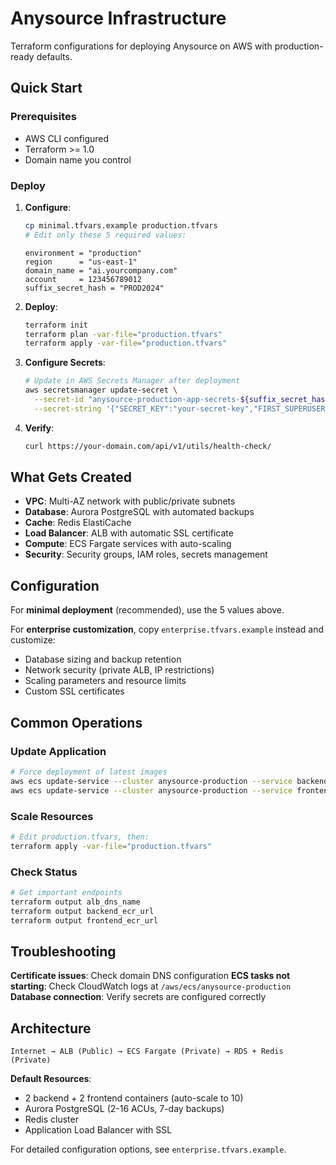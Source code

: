 # Anysource Infrastructure

Terraform configurations for deploying Anysource on AWS with production-ready defaults.

<!-- Testing infra sync workflow on experimental branch -->

## Quick Start

### Prerequisites
- AWS CLI configured
- Terraform >= 1.0
- Domain name you control

### Deploy

1. **Configure**:
   ```bash
   cp minimal.tfvars.example production.tfvars
   # Edit only these 5 required values:
   ```
   ```hcl
   environment = "production"
   region      = "us-east-1"
   domain_name = "ai.yourcompany.com"
   account     = 123456789012
   suffix_secret_hash = "PROD2024"
   ```

2. **Deploy**:
   ```bash
   terraform init
   terraform plan -var-file="production.tfvars"
   terraform apply -var-file="production.tfvars"
   ```

3. **Configure Secrets**:
   ```bash
   # Update in AWS Secrets Manager after deployment
   aws secretsmanager update-secret \
     --secret-id "anysource-production-app-secrets-${suffix_secret_hash}" \
     --secret-string '{"SECRET_KEY":"your-secret-key","FIRST_SUPERUSER":"admin@company.com","FIRST_SUPERUSER_PASSWORD":"your-password"}'
   ```

4. **Verify**:
   ```bash
   curl https://your-domain.com/api/v1/utils/health-check/
   ```

## What Gets Created

- **VPC**: Multi-AZ network with public/private subnets
- **Database**: Aurora PostgreSQL with automated backups
- **Cache**: Redis ElastiCache
- **Load Balancer**: ALB with automatic SSL certificate
- **Compute**: ECS Fargate services with auto-scaling
- **Security**: Security groups, IAM roles, secrets management

## Configuration

For **minimal deployment** (recommended), use the 5 values above.

For **enterprise customization**, copy `enterprise.tfvars.example` instead and customize:
- Database sizing and backup retention
- Network security (private ALB, IP restrictions)
- Scaling parameters and resource limits
- Custom SSL certificates

## Common Operations

### Update Application
```bash
# Force deployment of latest images
aws ecs update-service --cluster anysource-production --service backend --force-new-deployment
aws ecs update-service --cluster anysource-production --service frontend --force-new-deployment
```

### Scale Resources
```bash
# Edit production.tfvars, then:
terraform apply -var-file="production.tfvars"
```

### Check Status
```bash
# Get important endpoints
terraform output alb_dns_name
terraform output backend_ecr_url
terraform output frontend_ecr_url
```

## Troubleshooting

**Certificate issues**: Check domain DNS configuration
**ECS tasks not starting**: Check CloudWatch logs at `/aws/ecs/anysource-production`
**Database connection**: Verify secrets are configured correctly

## Architecture

```
Internet → ALB (Public) → ECS Fargate (Private) → RDS + Redis (Private)
```

**Default Resources**:
- 2 backend + 2 frontend containers (auto-scale to 10)
- Aurora PostgreSQL (2-16 ACUs, 7-day backups)
- Redis cluster
- Application Load Balancer with SSL

For detailed configuration options, see `enterprise.tfvars.example`.
